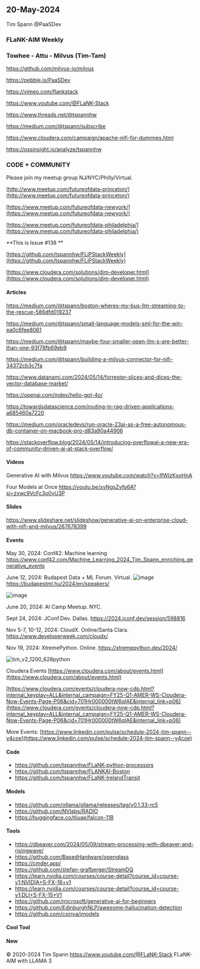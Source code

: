 ## 20-May-2024
Tim Spann @PaaSDev

### FLaNK-AIM Weekly
### Towhee - Attu - Milvus (Tim-Tam)

https://github.com/milvus-io/milvus


https://pebble.is/PaaSDev

https://vimeo.com/flankstack

https://www.youtube.com/@FLaNK-Stack

https://www.threads.net/@tspannhw

https://medium.com/@tspann/subscribe

https://www.cloudera.com/campaign/apache-nifi-for-dummies.html

https://ossinsight.io/analyze/tspannhw




### CODE + COMMUNITY

Please join my meetup group NJ/NYC/Philly/Virtual. 

[http://www.meetup.com/futureofdata-princeton/](http://www.meetup.com/futureofdata-princeton/)

[https://www.meetup.com/futureofdata-newyork/](https://www.meetup.com/futureofdata-newyork/)

[https://www.meetup.com/futureofdata-philadelphia/](https://www.meetup.com/futureofdata-philadelphia/)



**This is Issue #138 **

[https://github.com/tspannhw/FLiPStackWeekly](https://github.com/tspannhw/FLiPStackWeekly)

[https://www.cloudera.com/solutions/dim-developer.html](https://www.cloudera.com/solutions/dim-developer.html)



#### Articles

https://medium.com/@tspann/boston-wheres-my-bus-llm-streaming-to-the-rescue-586dfd019237

https://medium.com/@tspann/small-language-models-sml-for-the-win-ea0c6fee8061

https://medium.com/@tspann/maybe-four-smaller-open-llm-s-are-better-than-one-93f78fb69eb9

https://medium.com/@tspann/building-a-milvus-connector-for-nifi-34372cb3c7fa

https://www.datanami.com/2024/05/14/forrester-slices-and-dices-the-vector-database-market/

https://openai.com/index/hello-gpt-4o/

https://towardsdatascience.com/routing-in-rag-driven-applications-a685460a7220

https://medium.com/oracledevs/run-oracle-23ai-as-a-free-autonomous-db-container-on-macbook-pro-d83a90a44906

https://stackoverflow.blog/2024/05/14/introducing-overflowai-a-new-era-of-community-driven-ai-at-stack-overflow/


#### Videos

Generative AI with Milvus
https://www.youtube.com/watch?v=IfWIzKsoHnA

Four Models at Once
https://youtu.be/xvNgsZyfo6A?si=zxwc9VcFc3o0vU3P



#### Slides

https://www.slideshare.net/slideshow/generative-ai-on-enterprise-cloud-with-nifi-and-milvus/267678399




#### Events


May 30, 2024:  Conf42: Machine learning 
https://www.conf42.com/Machine_Learning_2024_Tim_Spann_enriching_generative_events

June 12, 2024: Budapest Data + ML Forum. Virtual.
![image](https://github.com/tspannhw/FLiPStackWeekly/assets/18673814/f7c24719-5ab8-4b4f-87c5-26802234e3f0)
https://budapestml.hu/2024/en/speakers/

![image](https://github.com/tspannhw/FLiPStackWeekly/assets/18673814/f29531c9-fbaf-4847-94c1-4a641a0a77a3)


June 20, 2024:  AI Camp Meetup.   NYC.

Sept 24, 2024:  JConf.Dev. Dallas.
https://2024.jconf.dev/session/598816

Nov 5-7, 10-12, 2024:  CloudX.  Online/Santa Clara. https://www.developerweek.com/cloudx/

Nov 19, 2024: XtremePython. Online.
https://xtremepython.dev/2024/

![tim_v2_1200_628python](https://github.com/tspannhw/FLiPStackWeekly/assets/18673814/b41db3c7-d42c-42e1-924c-eff39cbdbab0)

Cloudera Events
[https://www.cloudera.com/about/events.html](https://www.cloudera.com/about/events.html)

[https://www.cloudera.com/events/cloudera-now-cdp.html?internal_keyplay=ALL&internal_campaign=FY25-Q1-AMER-WS-Cloudera-Now-Events-Page-P06&cid=701Hr000000tW6qIAE&internal_link=p06](https://www.cloudera.com/events/cloudera-now-cdp.html?internal_keyplay=ALL&internal_campaign=FY25-Q1-AMER-WS-Cloudera-Now-Events-Page-P06&cid=701Hr000000tW6qIAE&internal_link=p06)

More Events:
[https://www.linkedin.com/pulse/schedule-2024-tim-spann--y4coe](https://www.linkedin.com/pulse/schedule-2024-tim-spann--y4coe)


#### Code

* https://github.com/tspannhw/FLaNK-python-processors
* https://github.com/tspannhw/FLANKAI-Boston
* https://github.com/tspannhw/FLaNK-IrelandTransit

#### Models

* https://github.com/ollama/ollama/releases/tag/v0.1.33-rc5
* https://github.com/NVlabs/RADIO
* https://huggingface.co/tiiuae/falcon-11B



#### Tools

* https://dbeaver.com/2024/05/09/stream-processing-with-dbeaver-and-risingwave/
* https://github.com/BasedHardware/openglass
* https://cmder.app/
* https://github.com/stefan-grafberger/StreamDQ
* https://learn.nvidia.com/courses/course-detail?course_id=course-v1:NVIDIA+S-FX-16+v1
* https://learn.nvidia.com/courses/course-detail?course_id=course-v1:DLI+S-FX-15+V1
* https://github.com/microsoft/generative-ai-for-beginners
* https://github.com/EdinburghNLP/awesome-hallucination-detection
* https://github.com/csinva/imodels


  
#### Cool Tool


#### New




&copy; 2020-2024 Tim Spann  https://www.youtube.com/@FLaNK-Stack
FLaNK-AIM with LLAMA 3
